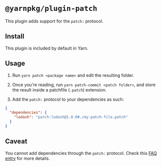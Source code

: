 # `@yarnpkg/plugin-patch`

This plugin adds support for the `patch:` protocol.

## Install

This plugin is included by default in Yarn.

## Usage

1. Run `yarn patch <package name>` and edit the resulting folder.

2. Once you're reading, run `yarn patch-commit <patch folder>`, and store the result inside a patchfile (`.patch`) extension.

3. Add the `patch:` protocol to your dependencies as such:

```json
{
  "dependencies": {
    "lodash": "patch:lodash@1.0.0#./my-patch-file.patch"
  }
}
```

## Caveat

You cannot add dependencies through the `patch:` protocol. Check this [FAQ entry](https://yarnpkg.com/features/protocols#why-cant-i-add-dependencies-through-the-patch-protocol) for more details.

